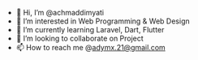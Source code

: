 - 👋 Hi, I’m @achmaddimyati
- 👀 I’m interested in Web Programming & Web Design
- 🌱 I’m currently learning Laravel, Dart, Flutter
- 💞️ I’m looking to collaborate on Project 
- 📫 How to reach me @adymx.21@gmail.com

<!---Achmad Dimyati Notes--->
